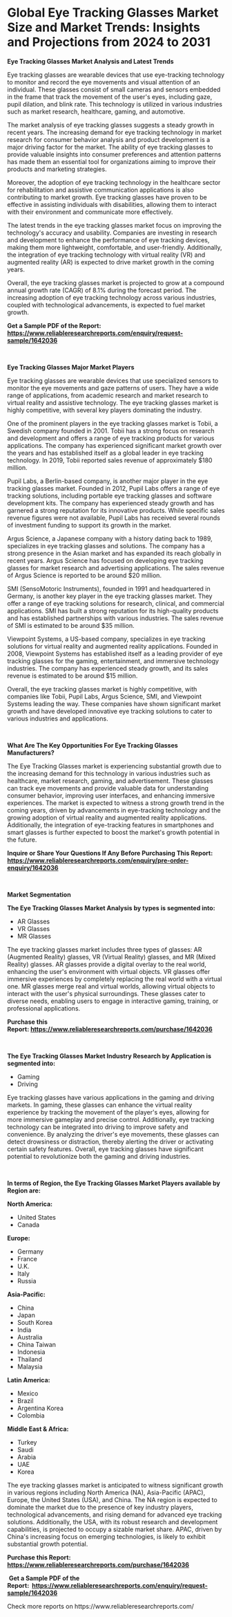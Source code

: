 <p><h1>Global Eye Tracking Glasses Market Size and Market Trends: Insights and Projections from 2024 to 2031</h1></p><p><strong>Eye Tracking Glasses Market Analysis and Latest Trends</strong></p>
<p><p>Eye tracking glasses are wearable devices that use eye-tracking technology to monitor and record the eye movements and visual attention of an individual. These glasses consist of small cameras and sensors embedded in the frame that track the movement of the user's eyes, including gaze, pupil dilation, and blink rate. This technology is utilized in various industries such as market research, healthcare, gaming, and automotive.</p><p>The market analysis of eye tracking glasses suggests a steady growth in recent years. The increasing demand for eye tracking technology in market research for consumer behavior analysis and product development is a major driving factor for the market. The ability of eye tracking glasses to provide valuable insights into consumer preferences and attention patterns has made them an essential tool for organizations aiming to improve their products and marketing strategies.</p><p>Moreover, the adoption of eye tracking technology in the healthcare sector for rehabilitation and assistive communication applications is also contributing to market growth. Eye tracking glasses have proven to be effective in assisting individuals with disabilities, allowing them to interact with their environment and communicate more effectively.</p><p>The latest trends in the eye tracking glasses market focus on improving the technology's accuracy and usability. Companies are investing in research and development to enhance the performance of eye tracking devices, making them more lightweight, comfortable, and user-friendly. Additionally, the integration of eye tracking technology with virtual reality (VR) and augmented reality (AR) is expected to drive market growth in the coming years.</p><p>Overall, the eye tracking glasses market is projected to grow at a compound annual growth rate (CAGR) of 8.1% during the forecast period. The increasing adoption of eye tracking technology across various industries, coupled with technological advancements, is expected to fuel market growth.</p></p>
<p><strong>Get a Sample PDF of the Report:&nbsp; <a href="https://www.reliableresearchreports.com/enquiry/request-sample/1642036">https://www.reliableresearchreports.com/enquiry/request-sample/1642036</a></strong></p>
<p>&nbsp;</p>
<p><strong>Eye Tracking Glasses Major Market Players</strong></p>
<p><p>Eye tracking glasses are wearable devices that use specialized sensors to monitor the eye movements and gaze patterns of users. They have a wide range of applications, from academic research and market research to virtual reality and assistive technology. The eye tracking glasses market is highly competitive, with several key players dominating the industry.</p><p>One of the prominent players in the eye tracking glasses market is Tobii, a Swedish company founded in 2001. Tobii has a strong focus on research and development and offers a range of eye tracking products for various applications. The company has experienced significant market growth over the years and has established itself as a global leader in eye tracking technology. In 2019, Tobii reported sales revenue of approximately $180 million.</p><p>Pupil Labs, a Berlin-based company, is another major player in the eye tracking glasses market. Founded in 2012, Pupil Labs offers a range of eye tracking solutions, including portable eye tracking glasses and software development kits. The company has experienced steady growth and has garnered a strong reputation for its innovative products. While specific sales revenue figures were not available, Pupil Labs has received several rounds of investment funding to support its growth in the market.</p><p>Argus Science, a Japanese company with a history dating back to 1989, specializes in eye tracking glasses and solutions. The company has a strong presence in the Asian market and has expanded its reach globally in recent years. Argus Science has focused on developing eye tracking glasses for market research and advertising applications. The sales revenue of Argus Science is reported to be around $20 million.</p><p>SMI (SensoMotoric Instruments), founded in 1991 and headquartered in Germany, is another key player in the eye tracking glasses market. They offer a range of eye tracking solutions for research, clinical, and commercial applications. SMI has built a strong reputation for its high-quality products and has established partnerships with various industries. The sales revenue of SMI is estimated to be around $35 million.</p><p>Viewpoint Systems, a US-based company, specializes in eye tracking solutions for virtual reality and augmented reality applications. Founded in 2008, Viewpoint Systems has established itself as a leading provider of eye tracking glasses for the gaming, entertainment, and immersive technology industries. The company has experienced steady growth, and its sales revenue is estimated to be around $15 million.</p><p>Overall, the eye tracking glasses market is highly competitive, with companies like Tobii, Pupil Labs, Argus Science, SMI, and Viewpoint Systems leading the way. These companies have shown significant market growth and have developed innovative eye tracking solutions to cater to various industries and applications.</p></p>
<p>&nbsp;</p>
<p><strong>What Are The Key Opportunities For Eye Tracking Glasses Manufacturers?</strong></p>
<p><p>The Eye Tracking Glasses market is experiencing substantial growth due to the increasing demand for this technology in various industries such as healthcare, market research, gaming, and advertisement. These glasses can track eye movements and provide valuable data for understanding consumer behavior, improving user interfaces, and enhancing immersive experiences. The market is expected to witness a strong growth trend in the coming years, driven by advancements in eye-tracking technology and the growing adoption of virtual reality and augmented reality applications. Additionally, the integration of eye-tracking features in smartphones and smart glasses is further expected to boost the market's growth potential in the future.</p></p>
<p><strong>Inquire or Share Your Questions If Any Before Purchasing This Report: <a href="https://www.reliableresearchreports.com/enquiry/pre-order-enquiry/1642036">https://www.reliableresearchreports.com/enquiry/pre-order-enquiry/1642036</a></strong></p>
<p>&nbsp;</p>
<p><strong>Market Segmentation</strong></p>
<p><strong>The Eye Tracking Glasses Market Analysis by types is segmented into:</strong></p>
<p><ul><li>AR Glasses</li><li>VR Glasses</li><li>MR Glasses</li></ul></p>
<p><p>The eye tracking glasses market includes three types of glasses: AR (Augmented Reality) glasses, VR (Virtual Reality) glasses, and MR (Mixed Reality) glasses. AR glasses provide a digital overlay to the real world, enhancing the user's environment with virtual objects. VR glasses offer immersive experiences by completely replacing the real world with a virtual one. MR glasses merge real and virtual worlds, allowing virtual objects to interact with the user's physical surroundings. These glasses cater to diverse needs, enabling users to engage in interactive gaming, training, or professional applications.</p></p>
<p><strong>Purchase this Report:&nbsp;<a href="https://www.reliableresearchreports.com/purchase/1642036">https://www.reliableresearchreports.com/purchase/1642036</a></strong></p>
<p>&nbsp;</p>
<p><strong>The Eye Tracking Glasses Market Industry Research by Application is segmented into:</strong></p>
<p><ul><li>Gaming</li><li>Driving</li></ul></p>
<p><p>Eye tracking glasses have various applications in the gaming and driving markets. In gaming, these glasses can enhance the virtual reality experience by tracking the movement of the player's eyes, allowing for more immersive gameplay and precise control. Additionally, eye tracking technology can be integrated into driving to improve safety and convenience. By analyzing the driver's eye movements, these glasses can detect drowsiness or distraction, thereby alerting the driver or activating certain safety features. Overall, eye tracking glasses have significant potential to revolutionize both the gaming and driving industries.</p></p>
<p>&nbsp;</p>
<p><strong>In terms of Region, the Eye Tracking Glasses Market Players available by Region are:</strong></p>
<p>
    <p> <strong> North America: </strong>
        <ul>
            <li>United States</li>
            <li>Canada</li>
        </ul>
        </p> 
    <p> <strong> Europe: </strong>
        <ul>
            <li>Germany</li>
            <li>France</li>
            <li>U.K.</li>
            <li>Italy</li>
            <li>Russia</li>
        </ul>
        </p> 
    <p> <strong> Asia-Pacific: </strong>
        <ul>
            <li>China</li>
            <li>Japan</li>
            <li>South Korea</li>
            <li>India</li>
            <li>Australia</li>
            <li>China Taiwan</li>
            <li>Indonesia</li>
            <li>Thailand</li>
            <li>Malaysia</li>
        </ul>
        </p> 
    <p> <strong> Latin America: </strong>
        <ul>
            <li>Mexico</li>
            <li>Brazil</li>
            <li>Argentina Korea</li>
            <li>Colombia</li>
        </ul>
        </p> 
    <p> <strong> Middle East & Africa: </strong>
        <ul>
            <li>Turkey</li>
            <li>Saudi</li>
            <li>Arabia</li>
            <li>UAE</li>
            <li>Korea</li>
        </ul>
    </p>
    </p>
<p><p>The eye tracking glasses market is anticipated to witness significant growth in various regions including North America (NA), Asia-Pacific (APAC), Europe, the United States (USA), and China. The NA region is expected to dominate the market due to the presence of key industry players, technological advancements, and rising demand for advanced eye tracking solutions. Additionally, the USA, with its robust research and development capabilities, is projected to occupy a sizable market share. APAC, driven by China's increasing focus on emerging technologies, is likely to exhibit substantial growth potential.</p></p>
<p><strong>Purchase this Report: <a href="https://www.reliableresearchreports.com/purchase/1642036">https://www.reliableresearchreports.com/purchase/1642036</a></strong></p>
<p>&nbsp;<strong>Get a Sample PDF of the Report:&nbsp;&nbsp;<a href="https://www.reliableresearchreports.com/enquiry/request-sample/1642036">https://www.reliableresearchreports.com/enquiry/request-sample/1642036</a></strong></p>
<p><strong></strong></p>
<p>Check more reports on https://www.reliableresearchreports.com/</p>